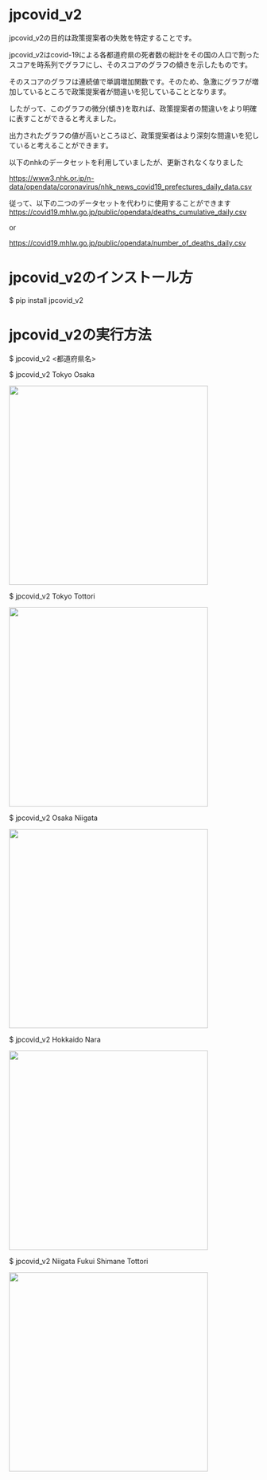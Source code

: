 # jpcovid_v2

jpcovid_v2の目的は政策提案者の失敗を特定することです。

jpcovid_v2はcovid-19による各都道府県の死者数の総計をその国の人口で割ったスコアを時系列でグラフにし、そのスコアのグラフの傾きを示したものです。

そのスコアのグラフは連続値で単調増加関数です。そのため、急激にグラフが増加しているところで政策提案者が間違いを犯していることとなります。

したがって、このグラフの微分(傾き)を取れば、政策提案者の間違いをより明確に表すことができると考えました。

出力されたグラフの値が高いところほど、政策提案者はより深刻な間違いを犯していると考えることができます。

以下のnhkのデータセットを利用していましたが、更新されなくなりました

https://www3.nhk.or.jp/n-data/opendata/coronavirus/nhk_news_covid19_prefectures_daily_data.csv

従って、以下の二つのデータセットを代わりに使用することができます https://covid19.mhlw.go.jp/public/opendata/deaths_cumulative_daily.csv

or

https://covid19.mhlw.go.jp/public/opendata/number_of_deaths_daily.csv

# jpcovid_v2のインストール方
$ pip install jpcovid_v2

# jpcovid_v2の実行方法
$ jpcovid_v2 <都道府県名>

$ jpcovid_v2 Tokyo Osaka

<img src="tokyo_osaka.png" width="400">

$ jpcovid_v2 Tokyo Tottori

<img src="tokyo_tottori.png" width="400">

$ jpcovid_v2 Osaka Niigata

<img src="osaka_niigata.png" width="400">

$ jpcovid_v2 Hokkaido Nara

<img src="hokkaido_nara.png" width="400">

$ jpcovid_v2 Niigata Fukui Shimane Tottori

<img src="niigata_fukui_shimane_tottori.png" width="400">

